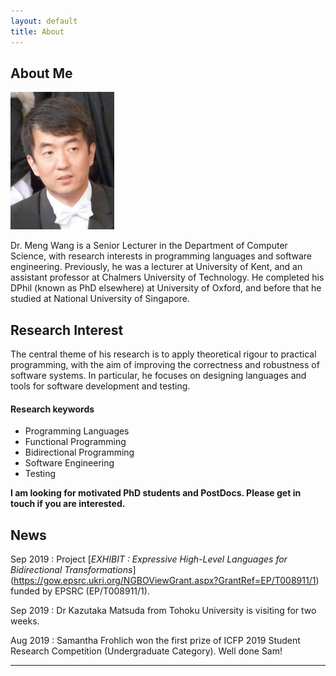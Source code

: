 ```yaml
---
layout: default
title: About
---
```


## About Me

<img class="profile-picture" src="avatar.jpeg">

Dr. Meng Wang is a Senior Lecturer in the Department of Computer Science, with research interests in programming languages and software engineering. Previously, he was a lecturer at University of Kent, and an assistant professor at Chalmers University of Technology. He completed his DPhil (known as PhD elsewhere) at University of Oxford, and before that he studied at National University of Singapore.

## Research Interest

The central theme of his research is to apply theoretical rigour to practical programming, with the aim of improving the correctness and robustness of software systems. In particular, he focuses on designing languages and tools for software development and testing.

#### Research keywords

* Programming Languages
* Functional Programming
* Bidirectional Programming
* Software Engineering
* Testing

**I am looking for motivated PhD students and PostDocs. Please get in touch if you are interested.**

## News

Sep 2019 : Project [*EXHIBIT : Expressive High-Level Languages for Bidirectional Transformations*] (https://gow.epsrc.ukri.org/NGBOViewGrant.aspx?GrantRef=EP/T008911/1) funded by EPSRC (EP/T008911/1). 

Sep 2019 : Dr Kazutaka Matsuda from Tohoku University is visiting for two weeks.   

Aug 2019 : Samantha Frohlich won the first prize of ICFP 2019 Student Research Competition (Undergraduate Category). Well done Sam!


---

